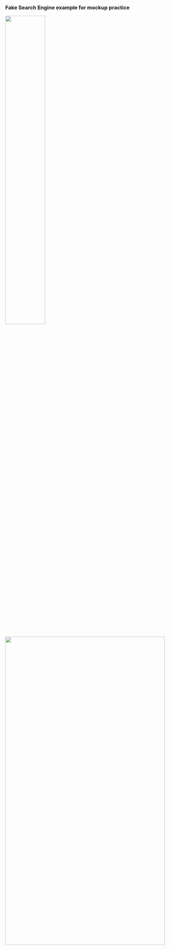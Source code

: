 ### Fake Search Engine example for mockup practice

<img src="https://github.com/krish7201/generic-search-engine-mockup/blob/main/Favicon.png" height="50%" width="50%"></img>

<img src="https://github.com/krish7201/generic-search-engine-mockup/blob/main/Logo.png" height="50%" width="100%"></img>
